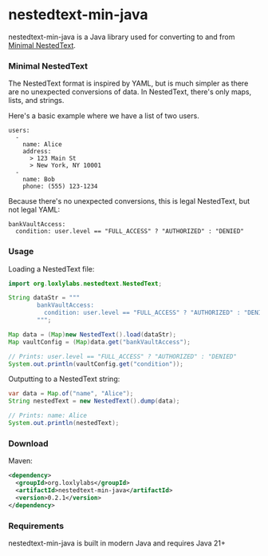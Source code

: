 # nestedtext-min-java

nestedtext-min-java is a Java library used for converting to and from
[Minimal NestedText](https://nestedtext.org/en/latest/minimal-nestedtext.html).

### Minimal NestedText

The NestedText format is inspired by YAML, but is much simpler as there are no unexpected
conversions of data. In NestedText, there's only maps, lists, and strings.

Here's a basic example where we have a list of two users.
```
users:
  -
    name: Alice
    address:
      > 123 Main St
      > New York, NY 10001
  -
    name: Bob
    phone: (555) 123-1234
```

Because there's no unexpected conversions, this is legal NestedText,
but not legal YAML:

```
bankVaultAccess:
  condition: user.level == "FULL_ACCESS" ? "AUTHORIZED" : "DENIED"
```

### Usage

Loading a NestedText file:
```java
import org.loxlylabs.nestedtext.NestedText;

String dataStr = """
        bankVaultAccess:
          condition: user.level == "FULL_ACCESS" ? "AUTHORIZED" : "DENIED"
        """;

Map data = (Map)new NestedText().load(dataStr);
Map vaultConfig = (Map)data.get("bankVaultAccess");

// Prints: user.level == "FULL_ACCESS" ? "AUTHORIZED" : "DENIED"
System.out.println(vaultConfig.get("condition"));
```

Outputting to a NestedText string:
```java
var data = Map.of("name", "Alice");
String nestedText = new NestedText().dump(data);

// Prints: name: Alice
System.out.println(nestedText);
```

### Download

Maven:
```xml
<dependency>
  <groupId>org.loxlylabs</groupId>
  <artifactId>nestedtext-min-java</artifactId>
  <version>0.2.1</version>
</dependency>
```

### Requirements

nestedtext-min-java is built in modern Java and requires Java 21+
